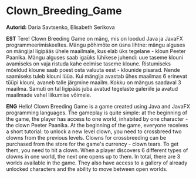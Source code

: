 # Clown_Breeding_Game

**Autorid:**
Daria Savtsenko, Elisabeth Serikova

**EST**
Tere! Clown Breeding Game on mäng, mis on loodud Java ja JavaFX programmeerimiskeeltes. 
Mängu põhimõte on üsna lihtne: mängu alguses on mängijal ligipääs ühele maailmale, kus elab üks tegelane - kloun Peeter Paanika. 
Mängu alguses saab igaüks lühikese juhendi: uue taseme klouni avamiseks on vaja ristuda kahe eelmise taseme kloune. 
Ristumiseks mõeldud kloune saab poest osta valuuta eest - klounide pisarad. Nende saamiseks tuleb klouni lüüa. 
Kui mängija avastab ühes maailmas 6 erinevat tüüpi klouni, avaneb talle järgmine maailm. Kokku on mängus saadaval 3 maailma. 
Samuti on tal ligipääs juba avatud tegelaste galeriile ja avatud maailmade vahel liikumise võimele.

**ENG**
Hello! Clown Breeding Game is a game created using Java and JavaFX programming languages.
The gameplay is quite simple: at the beginning of the game, the player has access to one world, inhabited by one character - the clown Peeter Paanika.
At the beginning of the game, everyone receives a short tutorial: to unlock a new level clown, you need to crossbreed two clowns from the previous levels.
Clowns for crossbreeding can be purchased from the store for the game's currency - clown tears. To get them, you need to hit a clown.
When a player discovers 6 different types of clowns in one world, the next one opens up to them. In total, there are 3 worlds available in the game.
They also have access to a gallery of already unlocked characters and the ability to move between open worlds.
